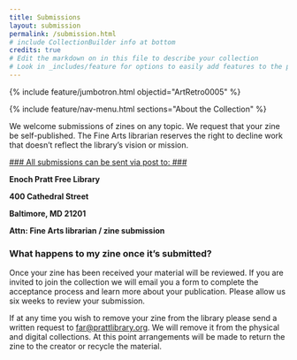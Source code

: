 ```yaml
---
title: Submissions
layout: submission
permalink: /submission.html
# include CollectionBuilder info at bottom
credits: true
# Edit the markdown on in this file to describe your collection
# Look in _includes/feature for options to easily add features to the page
---
```

{% include feature/jumbotron.html objectid="ArtRetro0005" %}

{% include feature/nav-menu.html sections="About the Collection" %}

We welcome submissions of zines on any topic. We request that your zine be self-published. The Fine Arts librarian reserves the right to decline work that doesn’t reflect the library’s vision or mission.

<u> ### All submissions can be sent via post to: ### </u>

  **Enoch Pratt Free Library**
  
  **400 Cathedral Street** 
  
  **Baltimore, MD 21201**
  
  **Attn: Fine Arts librarian / zine submission**

### **What happens to my zine once it’s submitted?** ###

Once your zine has been received your material will be reviewed. If you are invited to join the collection we will email you a form to complete the acceptance process and learn more about your publication. Please allow us six weeks to review your submission.  

If at any time you wish to remove your zine from the library please send a written request to far@prattlibrary.org. We will remove it from the physical and digital collections. At this point arrangements will be made to return the zine to the creator or recycle the material.
